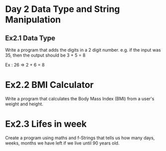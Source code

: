 # Day 2 Data Type and String Manipulation
## Ex2.1 Data Type
Write a program that adds the digits in a 2 digit number. e.g. if the input was 35, then the output should be 3 + 5 = 8

Ex : 26 => 2 + 6 = 8

# Ex2.2 BMI Calculator
Write a program that calculates the Body Mass Index (BMI) from a user's weight and height.

# Ex2.3 Lifes in week

Create a program using maths and f-Strings that tells us how many days, weeks, months we have left if we live until 90 years old.

